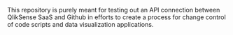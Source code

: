 This repository is purely meant for testing out an API connection between QlikSense SaaS and Github in efforts to create a process for change control of code scripts and
data visualization applications. 
